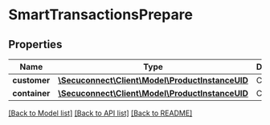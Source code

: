 # SmartTransactionsPrepare

## Properties
Name | Type | Description | Notes
------------ | ------------- | ------------- | -------------
**customer** | [**\Secuconnect\Client\Model\ProductInstanceUID**](ProductInstanceUID.md) | Customer | 
**container** | [**\Secuconnect\Client\Model\ProductInstanceUID**](ProductInstanceUID.md) | Container | 

[[Back to Model list]](../README.md#documentation-for-models) [[Back to API list]](../README.md#documentation-for-api-endpoints) [[Back to README]](../README.md)



